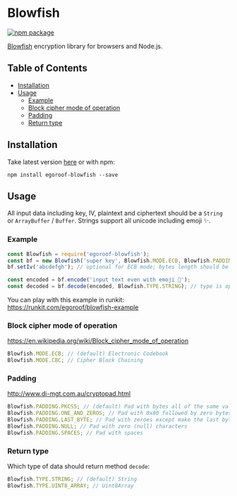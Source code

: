# Blowfish

[![npm package][npm-badge]][npm]

[npm-badge]: https://img.shields.io/npm/v/egoroof-blowfish.svg?style=flat-square
[npm]: https://www.npmjs.com/package/egoroof-blowfish

[Blowfish](<https://en.wikipedia.org/wiki/Blowfish_(cipher)>) encryption library for browsers and Node.js.

## Table of Contents

- [Installation](#installation)
- [Usage](#usage)
  - [Example](#example)
  - [Block cipher mode of operation](#block-cipher-mode-of-operation)
  - [Padding](#padding)
  - [Return type](#return-type)

## Installation

Take latest version [here](https://unpkg.com/egoroof-blowfish) or with npm:

```
npm install egoroof-blowfish --save
```

## Usage

All input data including key, IV, plaintext and ciphertext should be a `String` or `ArrayBuffer` / `Buffer`.
Strings support all unicode including emoji ✨.

### Example

```js
const Blowfish = require('egoroof-blowfish');
const bf = new Blowfish('super key', Blowfish.MODE.ECB, Blowfish.PADDING.NULL); // only key isn't optional
bf.setIv('abcdefgh'); // optional for ECB mode; bytes length should be equal 8

const encoded = bf.encode('input text even with emoji 🎅');
const decoded = bf.decode(encoded, Blowfish.TYPE.STRING); // type is optional
```

You can play with this example in runkit: https://runkit.com/egoroof/blowfish-example

### Block cipher mode of operation

https://en.wikipedia.org/wiki/Block_cipher_mode_of_operation

```js
Blowfish.MODE.ECB; // (default) Electronic Codebook
Blowfish.MODE.CBC; // Cipher Block Chaining
```

### Padding

http://www.di-mgt.com.au/cryptopad.html

```js
Blowfish.PADDING.PKCS5; // (default) Pad with bytes all of the same value as the number of padding bytes
Blowfish.PADDING.ONE_AND_ZEROS; // Pad with 0x80 followed by zero bytes
Blowfish.PADDING.LAST_BYTE; // Pad with zeroes except make the last byte equal to the number of padding bytes
Blowfish.PADDING.NULL; // Pad with zero (null) characters
Blowfish.PADDING.SPACES; // Pad with spaces
```

### Return type

Which type of data should return method `decode`:

```js
Blowfish.TYPE.STRING; // (default) String
Blowfish.TYPE.UINT8_ARRAY; // Uint8Array
```
